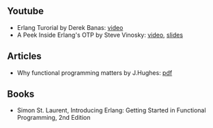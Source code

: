 Youtube
----------------------------------------------------
 - Erlang Turorial by Derek Banas:
   [video](<https://www.youtube.com/watch?v=IEhwc2q1zG4>)
 - A Peek Inside Erlang's OTP by Steve Vinosky:
   [video](https://www.youtube.com/watch?v=PkHZPTn1brc),
   [slides](https://gotocon.com/chicago-2016/presentation/A%20Peek%20Inside%20Erlang's%20OTP)

Articles
----------------------------------------------------
 - Why functional programming matters by J.Hughes: [pdf](<http://www.cse.chalmers.se/~rjmh/Papers/whyfp.html>)

Books
----------------------------------------------------
 - Simon St. Laurent, Introducing Erlang: Getting Started in Functional Programming, 2nd Edition 
   